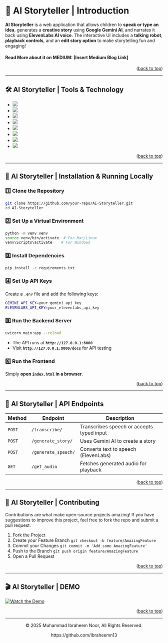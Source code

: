<a name="readme-top"></a>

# 📖 AI Storyteller | Introduction

**AI Storyteller** is a web application that allows children to **speak or type an idea**, generates a **creative story** using **Google Gemini AI**, and narrates it back using **ElevenLabs AI voice**. The interactive UI includes a **talking robot**, **playback controls**, and an **edit story option** to make storytelling fun and engaging!

#### Read More about it on MEDIUM: [Insert Medium Blog Link]

<p align="right">(<a href="#readme-top">back to top</a>)</p>

---

## 🛠️ AI Storyteller | Tools & Technology

* <img src="https://img.shields.io/badge/HTML5-E34F26?style=for-the-badge&logo=html5&logoColor=white" />
* <img src="https://img.shields.io/badge/CSS3-1572B6?style=for-the-badge&logo=css3&logoColor=white" />
* <img src="https://img.shields.io/badge/JavaScript-323330?style=for-the-badge&logo=javascript&logoColor=F7DF1E" />
* <img src="https://img.shields.io/badge/FastAPI-009688?style=for-the-badge&logo=fastapi&logoColor=white" />
* <img src="https://img.shields.io/badge/Whisper_AI-000000?style=for-the-badge&logo=openai&logoColor=white" />
* <img src="https://img.shields.io/badge/Google_Gemini_AI-4285F4?style=for-the-badge&logo=google&logoColor=white" />
* <img src="https://img.shields.io/badge/ElevenLabs-E63946?style=for-the-badge&logo=ai&logoColor=white" />
* <img src="https://img.shields.io/badge/Vercel-000?logo=vercel&logoColor=fff&style=for-the-badge" />

<p align="right">(<a href="#readme-top">back to top</a>)</p>

---

## 🚀 AI Storyteller | Installation & Running Locally

### 1️⃣ Clone the Repository
```sh
git clone https://github.com/your-repo/AI-Storyteller.git
cd AI-Storyteller
```

### 2️⃣ Set Up a Virtual Environment
```sh
python -m venv venv
source venv/bin/activate  # For Mac/Linux
venv\Scripts\activate    # For Windows
```

### 3️⃣ Install Dependencies
```sh
pip install -r requirements.txt
```

### 4️⃣ Set Up API Keys
Create a `.env` file and add the following keys:
```sh
GEMINI_API_KEY=your_gemini_api_key
ELEVENLABS_API_KEY=your_elevenlabs_api_key
```

### 5️⃣ Run the Backend Server
```sh
uvicorn main:app --reload
```
- The API runs at **`http://127.0.0.1:8000`**  
- Visit **`http://127.0.0.1:8000/docs`** for API testing  

### 6️⃣ Run the Frontend
Simply **open `index.html` in a browser**.

<p align="right">(<a href="#readme-top">back to top</a>)</p>

---

## 📜 AI Storyteller | API Endpoints

| **Method** | **Endpoint** | **Description** |
|------------|-------------|----------------|
| `POST` | `/transcribe/` | Transcribes speech or accepts typed input |
| `POST` | `/generate_story/` | Uses Gemini AI to create a story |
| `POST` | `/generate_speech/` | Converts text to speech (ElevenLabs) |
| `GET` | `/get_audio` | Fetches generated audio for playback |

<p align="right">(<a href="#readme-top">back to top</a>)</p>

---

## 🤝 AI Storyteller | Contributing

Contributions are what make open-source projects amazing! If you have suggestions to improve this project, feel free to fork the repo and submit a pull request.

1. Fork the Project
2. Create your Feature Branch `git checkout -b feature/AmazingFeature`
3. Commit your Changes `git commit -m 'Add some AmazingFeature'`
4. Push to the Branch `git push origin feature/AmazingFeature`
5. Open a Pull Request

<p align="right">(<a href="#readme-top">back to top</a>)</p>

---

## 🎬 AI Storyteller | DEMO
[![Watch the Demo](https://img.youtube.com/vi/v7Tz4T-Tfqc/0.jpg)](https://youtu.be/v7Tz4T-Tfqc)

  
<p align="right">(<a href="#readme-top">back to top</a>)</p>

---
<p align="center"> © 2025 Muhammad Ibraheem Noor, All Rights Reserved. </p>
<p align="center">
https://github.com/Ibraheemn13
</p>
